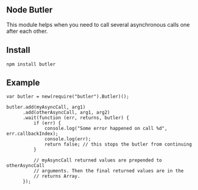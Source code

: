 ## Node Butler

This module helps when you need to call several asynchronous calls one after each other.

## Install

    npm install butler

## Example

    var butler = new(require("butler").Butler)();

    butler.add(myAsyncCall, arg1)
          .add(otherAsyncCall, arg1, arg2)
          .wait(function (err, returns, butler) {
              if (err) {
              	  console.log("Some error happened on call %d", err.callbackIndex);
              	  console.log(err);
              	  return false; // this stops the butler from continuing
              }

              // myAsyncCall returned values are prepended to otherAsyncCall
              // arguments. Then the final returned values are in the 
              // returns Array.
          });